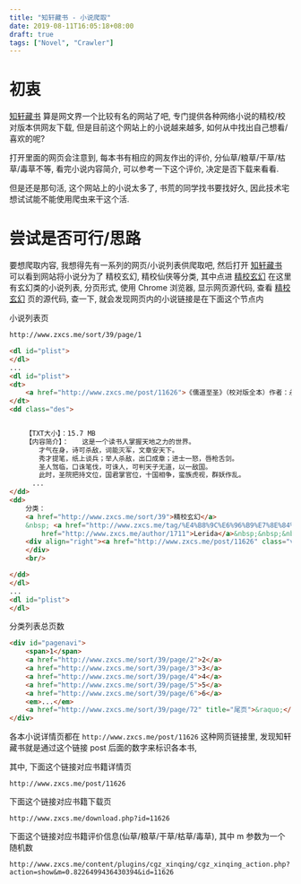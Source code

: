 ```yaml
---
title: "知轩藏书 - 小说爬取"
date: 2019-08-11T16:05:18+08:00
draft: true
tags: ["Novel", "Crawler"]
---
```


# 初衷

[知轩藏书](http://zxcs.me) 算是网文界一个比较有名的网站了吧, 专门提供各种网络小说的精校/校对版本供网友下载, 但是目前这个网站上的小说越来越多, 如何从中找出自己想看/喜欢的呢?

打开里面的网页会注意到, 每本书有相应的网友作出的评价, 分仙草/粮草/干草/枯草/毒草不等, 看完小说内容简介, 可以参考一下这个评价, 决定是否下载来看看.

但是还是那句活, 这个网站上的小说太多了, 书荒的同学找书要找好久, 因此技术宅想试试能不能使用爬虫来干这个活.

# 尝试是否可行/思路

要想爬取内容, 我想得先有一系列的网页/小说列表供爬取吧, 然后打开 [知轩藏书](http://zxcs.me) 可以看到网站将小说分为了 精校玄幻, 精校仙侠等分类, 其中点进 [精校玄幻](http://www.zxcs.me/sort/39) 在这里有玄幻类的小说列表, 分页形式, 使用 Chrome 浏览器, 显示网页源代码, 查看 [精校玄幻](http://www.zxcs.me/sort/39/page/1) 页的源代码, 查一下, 就会发现网页内的小说链接是在下面这个节点内

小说列表页

``` HTML
http://www.zxcs.me/sort/39/page/1
```

``` HTML
<dl id="plist">
</dl>
...
<dl id="plist">
<dt>
    <a href="http://www.zxcs.me/post/11626">《儒道至圣》（校对版全本）作者：永恒之火</a>
</dt>
<dd class="des">


    【TXT大小】：15.7 MB
    【内容简介】：　　这是一个读书人掌握天地之力的世界。
    　　才气在身，诗可杀敌，词能灭军，文章安天下。
    　　秀才提笔，纸上谈兵；举人杀敌，出口成章；进士一怒，唇枪舌剑。
    　　圣人驾临，口诛笔伐，可诛人，可判天子无道，以一敌国。
    　　此时，圣院把持文位，国君掌官位，十国相争，蛮族虎视，群妖作乱。
    　...
</dd>
<dd>
    分类：
    <a href="http://www.zxcs.me/sort/39">精校玄幻</a>
    &nbsp; <a href="http://www.zxcs.me/tag/%E4%B8%9C%E6%96%B9%E7%8E%84%E5%B9%BB">东方玄幻</a> &nbsp;&nbsp;&nbsp;发布者：<a
        href="http://www.zxcs.me/author/1711">Lerida</a>&nbsp;&nbsp;&nbsp;时间：大约 2 天前
    <div align="right"><a href="http://www.zxcs.me/post/11626" class="vw">查看全文</a>&nbsp;&nbsp;&nbsp;&nbsp;&nbsp;&nbsp;
    </div>
    <br/>

</dd>
</dl>
...
<dl id="plist">
</dl>
```

分类列表总页数

``` HTML
<div id="pagenavi">
    <span>1</span>
    <a href="http://www.zxcs.me/sort/39/page/2">2</a>
    <a href="http://www.zxcs.me/sort/39/page/3">3</a>
    <a href="http://www.zxcs.me/sort/39/page/4">4</a>
    <a href="http://www.zxcs.me/sort/39/page/5">5</a>
    <a href="http://www.zxcs.me/sort/39/page/6">6</a>
    <em>...</em>
    <a href="http://www.zxcs.me/sort/39/page/72" title="尾页">&raquo;</a>
</div>
```

各本小说详情页都在 `http://www.zxcs.me/post/11626` 这种网页链接里, 发现知轩藏书就是通过这个链接 post 后面的数字来标识各本书, 

其中, 下面这个链接对应书籍详情页

``` URL
http://www.zxcs.me/post/11626
```

下面这个链接对应书籍下载页

``` URL
http://www.zxcs.me/download.php?id=11626
```

下面这个链接对应书籍评价信息(仙草/粮草/干草/枯草/毒草), 其中 m 参数为一个随机数

``` URL
http://www.zxcs.me/content/plugins/cgz_xinqing/cgz_xinqing_action.php?action=show&m=0.8226499436430394&id=11626
```

